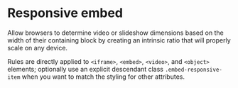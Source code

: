 # Responsive embed

Allow browsers to determine video or slideshow dimensions based on the width of their containing block by creating an intrinsic ratio that will properly scale on any device.

Rules are directly applied to `<iframe>`, `<embed>`, `<video>`, and `<object>` elements;
optionally use an explicit descendant class `.embed-responsive-item` when you want to match the styling for other attributes.